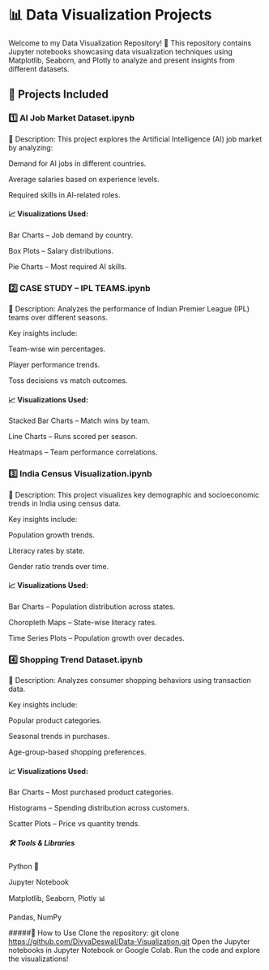 # 📊 Data Visualization Projects
Welcome to my Data Visualization Repository! 🚀 This repository contains Jupyter notebooks showcasing data visualization techniques using Matplotlib, Seaborn, and Plotly to analyze and present insights from different datasets.

## 📂 Projects Included
### 1️⃣ AI Job Market Dataset.ipynb
📌 Description:
This project explores the Artificial Intelligence (AI) job market by analyzing:

Demand for AI jobs in different countries.

Average salaries based on experience levels.

Required skills in AI-related roles.

#### 📈 Visualizations Used:
Bar Charts – Job demand by country.

Box Plots – Salary distributions.

Pie Charts – Most required AI skills.

### 2️⃣ CASE STUDY – IPL TEAMS.ipynb
📌 Description:
Analyzes the performance of Indian Premier League (IPL) teams over different seasons.

Key insights include:

Team-wise win percentages.

Player performance trends.

Toss decisions vs match outcomes.

#### 📈 Visualizations Used:
Stacked Bar Charts – Match wins by team.

Line Charts – Runs scored per season.

Heatmaps – Team performance correlations.

### 3️⃣ India Census Visualization.ipynb
📌 Description:
This project visualizes key demographic and socioeconomic trends in India using census data.

Key insights include:

Population growth trends.

Literacy rates by state.

Gender ratio trends over time.

#### 📈 Visualizations Used:

Bar Charts – Population distribution across states.

Choropleth Maps – State-wise literacy rates.

Time Series Plots – Population growth over decades.

### 4️⃣ Shopping Trend Dataset.ipynb
📌 Description:
Analyzes consumer shopping behaviors using transaction data.

Key insights include:

Popular product categories.

Seasonal trends in purchases.

Age-group-based shopping preferences.

#### 📈 Visualizations Used:
Bar Charts – Most purchased product categories.

Histograms – Spending distribution across customers.

Scatter Plots – Price vs quantity trends.

##### 🛠️ Tools & Libraries
Python 🐍

Jupyter Notebook

Matplotlib, Seaborn, Plotly 📊

Pandas, NumPy

#####📌 How to Use
Clone the repository:
git clone https://github.com/DivyaDeswal/Data-Visualization.git
Open the Jupyter notebooks in Jupyter Notebook or Google Colab.
Run the code and explore the visualizations!
